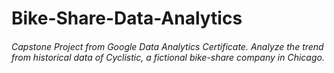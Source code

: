 # Bike-Share-Data-Analytics
###### Capstone Project from Google Data Analytics Certificate. Analyze the trend from historical data of Cyclistic, a fictional bike-share company in Chicago.
